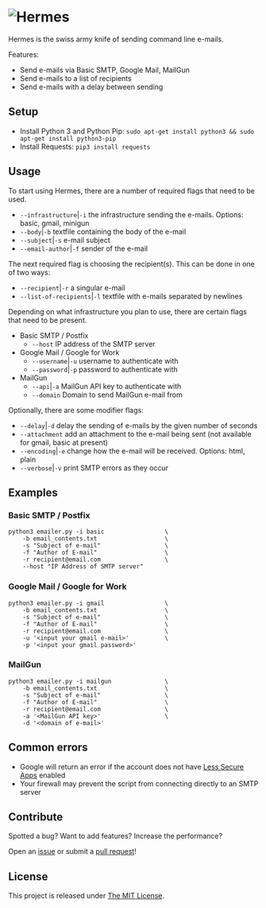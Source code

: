 # ![Hermes](https://i.imgur.com/LnjMbGf.png)
Hermes is the swiss army knife of sending command line e-mails.

Features:
  - Send e-mails via Basic SMTP, Google Mail, MailGun
  - Send e-mails to a list of recipients
  - Send e-mails with a delay between sending

## Setup
- Install Python 3 and Python Pip: `sudo apt-get install python3 && sudo apt-get install python3-pip`
- Install Requests: `pip3 install requests`

## Usage
To start using Hermes, there are a number of required flags that need to be used.
- `--infrastructure`|`-i` the infrastructure sending the e-mails. Options: basic, gmail, minigun
- `--body`|`-b` textfile containing the body of the e-mail
- `--subject`|`-s` e-mail subject
- `--email-author`|`-f` sender of the e-mail

The next required flag is choosing the recipient(s). This can be done in one of two ways:
- `--recipient`|`-r` a singular e-mail
- `--list-of-recipients`|`-l` textfile with e-mails separated by newlines

Depending on what infrastructure you plan to use, there are certain flags that need to be present.
- Basic SMTP / Postfix
	- `--host` IP address of the SMTP server
- Google Mail / Google for Work
	- `--username`|`-u` username to authenticate with
	- `--password`|`-p` password to authenticate with
- MailGun
	- `--api`|`-a` MailGun API key to authenticate with
	- `--domain` Domain to send MailGun e-mail from

Optionally, there are some modifier flags:
- `--delay`|`-d` delay the sending of e-mails by the given number of seconds
- `--attachment` add an attachment to the e-mail being sent (not available for gmail, basic at present)
- `--encoding`|`-e` change how the e-mail will be received. Options: html, plain
- `--verbose`|`-v` print SMTP errors as they occur 

## Examples
### Basic SMTP / Postfix
```
python3 emailer.py -i basic 				\
	-b email_contents.txt 					\ 
	-s "Subject of e-mail" 					\
	-f "Author of E-mail"					\
	-r recipient@email.com 		 			\
	--host "IP Address of SMTP server"
```

### Google Mail / Google for Work
```
python3 emailer.py -i gmail 				\
	-b email_contents.txt 					\ 
	-s "Subject of e-mail" 					\
	-f "Author of E-mail"					\
	-r recipient@email.com 		 			\
	-u '<input your gmail e-mail>' 			\
	-p '<input your gmail password>'		
```
### MailGun
```
python3 emailer.py -i mailgun 				\
	-b email_contents.txt 					\ 
	-s "Subject of e-mail" 					\
	-f "Author of E-mail"					\
	-r recipient@email.com 		 			\
	-a '<MailGun API key>' 		 			\
	-d '<domain of e-mail>' 				
```
## Common errors
- Google will return an error if the account does not have [Less Secure Apps](https://www.google.com/settings/security/lesssecureapps) enabled 
- Your firewall may prevent the script from connecting directly to an SMTP server

## Contribute
Spotted a bug? Want to add features? Increase the performance?

Open an [issue](https://github.com/AdamGreenhill/Hermes/issues) or submit a [pull request](https://github.com/AdamGreenhill/Hermes/pulls)!

## License
This project is released under [The MIT License](LICENSE).
